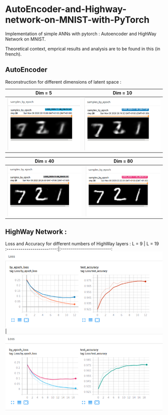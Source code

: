 # AutoEncoder-and-Highway-network-on-MNIST-with-PyTorch
Implementation of simple ANNs with pytorch : Autoencoder and HighWay Network on MNIST. <br>

Theoretical context, emprical results and analysis are to be found in this (in french).

## AutoEncoder
Reconstruction for different dimensions of latent space :

Dim = 5           |  Dim = 10
:-------------------------:|:-------------------------:
![Dim = 5](./figures/d=5_samples.png)  |  ![Dim = 10](./figures/d=10_samples.png)

Dim =  40           |  Dim = 80
:-------------------------:|:-------------------------:
![Dim = 40](./figures/d=40_samples.png)  |  ![Dim = 80](./figures/d=80_samples.png)

## HighWay Network :
Loss and Accuracy for different numbers of HighWay layers :
L = 9           |  L = 19
:-------------------------:|:-------------------------:
![Epoch 1](./figures/l=9.png)  |  ![Epoch 10](./figures/l=19.png)



